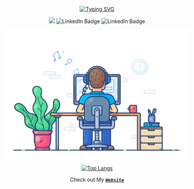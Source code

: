 <div id="badges"  align="center">

[![Typing SVG](https://readme-typing-svg.herokuapp.com?lines=LIFE+has+no+CTRL+%2B+Z+like+Git)](https://git.io/typing-svg)
</div>

<div id="badges"  align="center">

![](https://komarev.com/ghpvc/?username=MeSagor)
    <img  src="https://img.shields.io/github/followers/MeSagor?label=Follow" alt="LinkedIn Badge"/>
    <img src="https://img.shields.io/github/stars/MeSagor?affiliations=OWNER%2CCOLLABORATOR" alt="LinkedIn Badge"/>
</div>

<div id="header" align="center">
<img src="developer.gif" width="500" height="350"/>
</div>

<div align="center">
   
   [![Top Langs](https://github-readme-stats.vercel.app/api/top-langs/?username=MeSagor&layout=compact&hide=html,hack,css&theme=gotham)](https://github.com/MeSagor) 
  <!-- <img  height=' 165px' src="https://github-readme-stats.vercel.app/api?username=MeSagor&show_icons=true&theme=gotham&count_private=true"> -->
</div>

<div id="header" align="center">

Check out My <b><i>[`Website`](https://mesagor.github.io)
</div>
